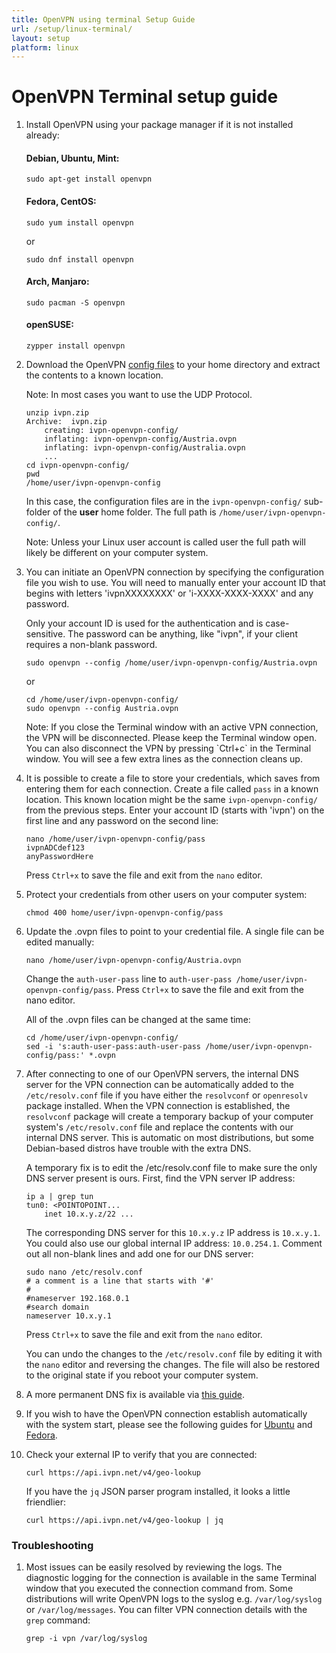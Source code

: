 ```yaml
---
title: OpenVPN using terminal Setup Guide
url: /setup/linux-terminal/
layout: setup
platform: linux
---
```

# OpenVPN Terminal setup guide

1.  Install OpenVPN using your package manager if it is not installed already:

    #### Debian, Ubuntu, Mint:

    ```
    sudo apt-get install openvpn
    ```

    #### Fedora, CentOS:

    ```
    sudo yum install openvpn
    ```

    or

    ```
    sudo dnf install openvpn
    ```

    #### Arch, Manjaro:

    ```
    sudo pacman -S openvpn
    ```

    #### openSUSE:

    ```
    zypper install openvpn
    ```

2.  Download the OpenVPN [config files](/openvpn-config) to your home directory and extract the contents to a known location. 
    <div markdown="1" class="notice notice--info">
    Note: In most cases you want to use the UDP Protocol.
    </div>


    ```
    unzip ivpn.zip
    Archive:  ivpn.zip
        creating: ivpn-openvpn-config/
        inflating: ivpn-openvpn-config/Austria.ovpn
        inflating: ivpn-openvpn-config/Australia.ovpn
        ...
    cd ivpn-openvpn-config/
    pwd
    /home/user/ivpn-openvpn-config
    ```

    In this case, the configuration files are in the `ivpn-openvpn-config/` sub-folder of the **user** home folder. The full path is `/home/user/ivpn-openvpn-config/`.

    <div markdown="1" class="notice notice--info">
    Note: Unless your Linux user account is called user the full path will likely be different on your computer system.
    </div>
    

3.  You can initiate an OpenVPN connection by specifying the configuration file you wish to use. You will need to manually enter your account ID that begins with letters 'ivpnXXXXXXXX' or 'i-XXXX-XXXX-XXXX' and any password.
   
    <div markdown="1" class="notice notice--info">
    Only your account ID is used for the authentication and is case-sensitive. The password can be anything, like "ivpn", if your client requires a non-blank password.
    </div>

    ```
    sudo openvpn --config /home/user/ivpn-openvpn-config/Austria.ovpn
    ```

    or

    ```
    cd /home/user/ivpn-openvpn-config/
    sudo openvpn --config Austria.ovpn
    ```

    <div markdown="1" class="notice notice--info">
    Note: If you close the Terminal window with an active VPN connection, the VPN will be disconnected. Please keep the Terminal window open. You can also disconnect the VPN by pressing `Ctrl+c` in the Terminal window. You will see a few extra lines as the connection cleans up.
    </div>

4.  It is possible to create a file to store your credentials, which saves from entering them for each connection. Create a file called `pass` in a known location. This known location might be the same `ivpn-openvpn-config/` from the previous steps. Enter your account ID (starts with 'ivpn') on the first line and any password on the second line:

    ```
    nano /home/user/ivpn-openvpn-config/pass
    ivpnADCdef123
    anyPasswordHere
    ```

    Press `Ctrl+x` to save the file and exit from the `nano` editor.

5.  Protect your credentials from other users on your computer system:

    ```
    chmod 400 home/user/ivpn-openvpn-config/pass
    ```

6.  Update the .ovpn files to point to your credential file. A single file can be edited manually:

    ```
    nano /home/user/ivpn-openvpn-config/Austria.ovpn
    ```

    Change the `auth-user-pass` line to `auth-user-pass /home/user/ivpn-openvpn-config/pass`. Press `Ctrl+x` to save the file and exit from the nano editor.

    All of the .ovpn files can be changed at the same time:

    ```
    cd /home/user/ivpn-openvpn-config/
    sed -i 's:auth-user-pass:auth-user-pass /home/user/ivpn-openvpn-config/pass:' *.ovpn
    ```

7.  After connecting to one of our OpenVPN servers, the internal DNS server for the VPN connection can be automatically added to the `/etc/resolv.conf` file if you have either the `resolvconf` or `openresolv` package installed. When the VPN connection is established, the `resolvconf` package will create a temporary backup of your computer system's `/etc/resolv.conf` file and replace the contents with our internal DNS server. This is automatic on most distributions, but some Debian-based distros have trouble with the extra DNS.

    A temporary fix is to edit the /etc/resolv.conf file to make sure the only DNS server present is ours. First, find the VPN server IP address:

    ```
    ip a | grep tun
    tun0: <POINTOPOINT...
        inet 10.x.y.z/22 ...
    ```

    The corresponding DNS server for this `10.x.y.z` IP address is `10.x.y.1`. You could also use our global internal IP address: `10.0.254.1`. Comment out all non-blank lines and add one for our DNS server:

    ```
    sudo nano /etc/resolv.conf
    # a comment is a line that starts with '#'
    #
    #nameserver 192.168.0.1
    #search domain
    nameserver 10.x.y.1
    ```

    Press `Ctrl+x` to save the file and exit from the `nano` editor.

    You can undo the changes to the `/etc/resolv.conf` file by editing it with the `nano` editor and reversing the changes. The file will also be restored to the original state if you reboot your computer system.

8.  A more permanent DNS fix is available via [this guide](/knowledgebase/linux/linux-webpages-do-not-load-or-dns-leaks-when-connecting-via-networkmanager/).

9.  If you wish to have the OpenVPN connection establish automatically with the system start, please see the following guides for [Ubuntu](/knowledgebase/linux/linux-autostart-openvpn-in-systemd-ubuntu/) and [Fedora](/knowledgebase/linux/linux-autostart-openvpn-in-systemd-fedora/).

10. Check your external IP to verify that you are connected:

    ```
    curl https://api.ivpn.net/v4/geo-lookup
    ```

    If you have the `jq` JSON parser program installed, it looks a little friendlier:

    ```
    curl https://api.ivpn.net/v4/geo-lookup | jq
    ```

### Troubleshooting

1.  Most issues can be easily resolved by reviewing the logs. The diagnostic logging for the connection is available in the same Terminal window that you executed the connection command from. Some distributions will write OpenVPN logs to the syslog e.g. `/var/log/syslog` or `/var/log/messages`. You can filter VPN connection details with the `grep` command:

    ```
    grep -i vpn /var/log/syslog
    ```
